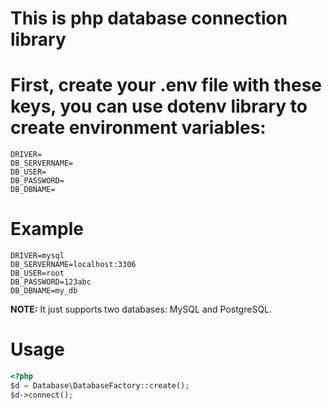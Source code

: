 # This is php database connection library

# First, create your .env file with these keys, you can use dotenv library to create environment variables:
```console
DRIVER=
DB_SERVERNAME=
DB_USER=
DB_PASSWORD=
DB_DBNAME=
```

# Example
```console
DRIVER=mysql
DB_SERVERNAME=localhost:3306
DB_USER=root
DB_PASSWORD=123abc
DB_DBNAME=my_db
```

**NOTE:**
It just supports two databases: MySQL and PostgreSQL.

# Usage
```php
<?php
$d = Database\DatabaseFactory::create();
$d->connect();
```
